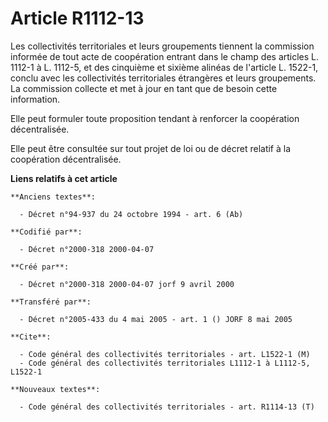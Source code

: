 # Article R1112-13

Les collectivités territoriales et leurs groupements tiennent la commission informée de tout acte de coopération entrant dans
le champ des articles L. 1112-1 à L. 1112-5, et des cinquième et sixième alinéas de l'article L. 1522-1, conclu avec les
collectivités territoriales étrangères et leurs groupements. La commission collecte et met à jour en tant que de besoin cette
information.

Elle peut formuler toute proposition tendant à renforcer la coopération décentralisée.

Elle peut être consultée sur tout projet de loi ou de décret relatif à la coopération décentralisée.

**Liens relatifs à cet article**

	**Anciens textes**:

	  - Décret n°94-937 du 24 octobre 1994 - art. 6 (Ab)

	**Codifié par**:

	  - Décret n°2000-318 2000-04-07

	**Créé par**:

	  - Décret n°2000-318 2000-04-07 jorf 9 avril 2000

	**Transféré par**:

	  - Décret n°2005-433 du 4 mai 2005 - art. 1 () JORF 8 mai 2005

	**Cite**:

	  - Code général des collectivités territoriales - art. L1522-1 (M)
	  - Code général des collectivités territoriales L1112-1 à L1112-5, L1522-1

	**Nouveaux textes**:

	  - Code général des collectivités territoriales - art. R1114-13 (T)
